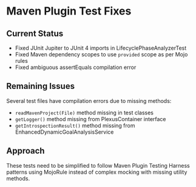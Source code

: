 # Maven Plugin Test Fixes

## Current Status
- Fixed JUnit Jupiter to JUnit 4 imports in LifecyclePhaseAnalyzerTest 
- Fixed Maven dependency scopes to use `provided` scope as per Mojo rules
- Fixed ambiguous assertEquals compilation error

## Remaining Issues
Several test files have compilation errors due to missing methods:
- `readMavenProject(File)` method missing in test classes
- `getLogger()` method missing from PlexusContainer interface
- `getIntrospectionResult()` method missing from EnhancedDynamicGoalAnalysisService

## Approach
These tests need to be simplified to follow Maven Plugin Testing Harness patterns using MojoRule instead of complex mocking with missing utility methods.